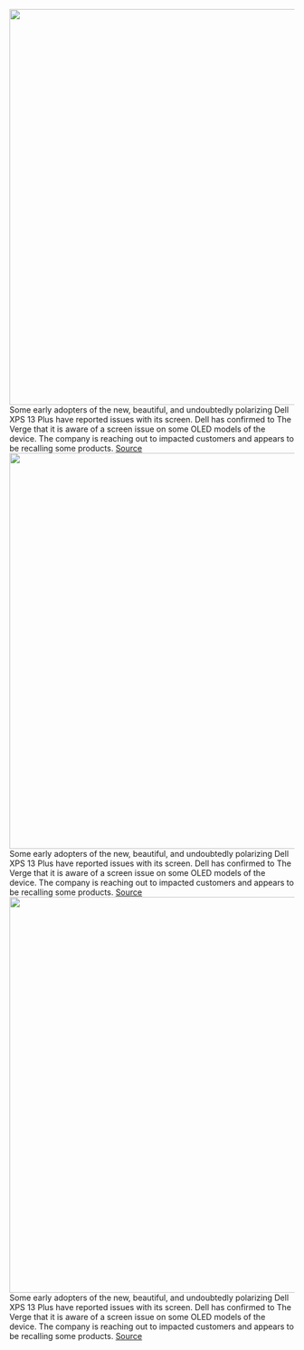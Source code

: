 <img src='https://cdn.vox-cdn.com/thumbor/k5o0aadf30hNmSJvPwvaf_56UzY=/0x0:2040x1360/1200x800/filters:focal(857x517:1183x843)/cdn.vox-cdn.com/uploads/chorus_image/image/71302241/mchin_201020_5350_0012.0.jpg' width='700px' /><br/>
Some early adopters of the new, beautiful, and undoubtedly polarizing Dell XPS 13 Plus have reported issues with its screen. Dell has confirmed to The Verge that it is aware of a screen issue on some OLED models of the device. The company is reaching out to impacted customers and appears to be recalling some products.
<a href='https://www.theverge.com/2022/8/30/23328681/dell-xps-13-plus-oled-display-problems'> Source <a/><img src='https://cdn.vox-cdn.com/thumbor/k5o0aadf30hNmSJvPwvaf_56UzY=/0x0:2040x1360/1200x800/filters:focal(857x517:1183x843)/cdn.vox-cdn.com/uploads/chorus_image/image/71302241/mchin_201020_5350_0012.0.jpg' width='700px' /><br/>
Some early adopters of the new, beautiful, and undoubtedly polarizing Dell XPS 13 Plus have reported issues with its screen. Dell has confirmed to The Verge that it is aware of a screen issue on some OLED models of the device. The company is reaching out to impacted customers and appears to be recalling some products.
<a href='https://www.theverge.com/2022/8/30/23328681/dell-xps-13-plus-oled-display-problems'> Source <a/><img src='https://cdn.vox-cdn.com/thumbor/k5o0aadf30hNmSJvPwvaf_56UzY=/0x0:2040x1360/1200x800/filters:focal(857x517:1183x843)/cdn.vox-cdn.com/uploads/chorus_image/image/71302241/mchin_201020_5350_0012.0.jpg' width='700px' /><br/>
Some early adopters of the new, beautiful, and undoubtedly polarizing Dell XPS 13 Plus have reported issues with its screen. Dell has confirmed to The Verge that it is aware of a screen issue on some OLED models of the device. The company is reaching out to impacted customers and appears to be recalling some products.
<a href='https://www.theverge.com/2022/8/30/23328681/dell-xps-13-plus-oled-display-problems'> Source <a/>